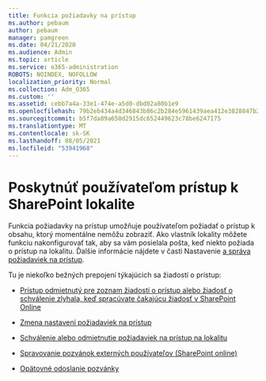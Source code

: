 ```yaml
---
title: Funkcia požiadavky na prístup
ms.author: pebaum
author: pebaum
manager: pamgreen
ms.date: 04/21/2020
ms.audience: Admin
ms.topic: article
ms.service: o365-administration
ROBOTS: NOINDEX, NOFOLLOW
localization_priority: Normal
ms.collection: Adm_O365
ms.custom: ''
ms.assetid: cebb7a4a-33e1-474e-a5d0-dbd02a80b1e9
ms.openlocfilehash: 79b2eb434a4d346843b86c2b284e5961439aea412e3828847b28927a08f17a70
ms.sourcegitcommit: b5f7da89a650d2915dc652449623c78be6247175
ms.translationtype: MT
ms.contentlocale: sk-SK
ms.lasthandoff: 08/05/2021
ms.locfileid: "53941968"
---
```

# <a name="give-users-access-to-sharepoint-site"></a>Poskytnúť používateľom prístup k SharePoint lokalite

Funkcia požiadavky na prístup umožňuje používateľom požiadať o prístup k obsahu, ktorý momentálne nemôžu zobraziť. Ako vlastník lokality môžete funkciu nakonfigurovať tak, aby sa vám posielala pošta, keď niekto požiada o prístup na lokalitu. Ďalšie informácie nájdete v časti Nastavenie [a správa požiadaviek na prístup](https://support.office.com/article/set-up-and-manage-access-requests-94b26e0b-2822-49d4-929a-8455698654b3).

Tu je niekoľko bežných prepojení týkajúcich sa žiadostí o prístup:

- [Prístup odmietnutý pre zoznam žiadostí o prístup alebo žiadosť o schválenie zlyhala, keď spracúvate čakajúcu žiadosť v SharePoint Online](https://docs.microsoft.com/sharepoint/support/sharing-and-permissions/request-approval-failed)

- [Zmena nastavení požiadaviek na prístup](https://support.office.com/article/set-up-and-manage-access-requests-94b26e0b-2822-49d4-929a-8455698654b3#bk_enableallow)

- [Schválenie alebo odmietnutie požiadaviek na prístup na lokalitu](https://support.office.com/article/set-up-and-manage-access-requests-94b26e0b-2822-49d4-929a-8455698654b3#__toc374462558)

- [Spravovanie pozvánok externých používateľov (SharePoint online)](https://support.office.com/article/set-up-and-manage-access-requests-94b26e0b-2822-49d4-929a-8455698654b3#__toc334189260)

- [Opätovné odoslanie pozvánky](https://support.office.com/article/set-up-and-manage-access-requests-94b26e0b-2822-49d4-929a-8455698654b3#__toc374462560)



